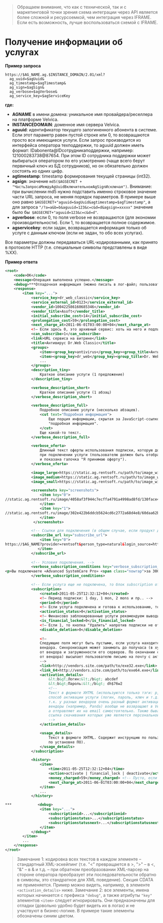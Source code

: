 <!-- TITLE: XML API -->
<!-- SUBTITLE: Данное API позволяет реализовать страницу управления услугами подписки в Личном кабинете провайдера/реселлера, а также добавить услуги Velvica в список уже имеющихся у провайдера услуг. -->

> Обращаем внимание, что как с технической, так и с маркетинговой точки зрения схема интеграции через API является более сложной и ресурсоемкой, чем интеграция через IFRAME. Если есть возможность, лучше воспользоваться схемой с IFRAME. 

# Получение информации об услугах
**Пример запроса**

```text
https://$AG_NAME.ag.$INSTANCE_DOMAIN/2.01/xml?
  ag_uuid=$agUuid&
  ag_timestamp=$agTimestamp&
  ag_sign=$agSign&
  ag_verbose=$agVerbose&
  ag_service_key=$agServiceKey
```
**где:**
* **AGNAME** в имени домена: уникальное имя провайдера/реселлера на платформе Velvica.
* **INSTANCEDOMAIN**: доменное имя сервера Velvica.
* **aguuid**: идентификатор текущего залогиненного абонента в системе. Если этот параметр равен пустой строке или 0, то возвращаются просто все имеющиеся услуги. Если запрос производится из интерфейса оператора техподдержки, то aguuid должен иметь формат: IDabonenta@IDсотрудникаподдержки, например: 121000283738@87654. При этом ID сотрудника поддержки может выбираться оператором по его усмотрению (чаще всего берут первичный ключ из БД сотрудников), но он обязательно должен состоять из одних цифр.
* **agtimestamp**: timestamp формирования текущей страницы (int32).
* **agsign**: значение `md5($AGSECRET + "ЧастьЗапросаМеждуAgUuidВключительноиAgSignИсключая")`. Внимание: при вычислении md5 нужно подставить именно строковое значение части URL запроса, не меняя порядок параметров. В примере выше оно равно `$AGSECRET+"aguuid=$agUuid&agtimestamp=$agTimestamp"`, а для запроса `"/?a=a&b=b&aguuid=123&c=c&d=d&agsign=xxxxx"` значение было бы` $AGSECRET+"aguuid=123&c=c&d=d"`.
* **agverbose**: если 0, то поля verbose не возвращаются (для экономии производительности). Если 1, то возвращается полное содержимое.
* **agservicekey**: если задан, возвращается информация только об услуге с данным ключом (если не задан, то обо всех услугах).

Все параметры должны передаваться URL-кодированными, как принято в протоколе HTTP (т.е. специальные символы представлены в виде %XX).

**Пример ответа**

```xml
<root>
    <code>OK</code>
    <message>Операция выполнена успешно.</message>
    <debug>***Отладочная информация (можно писать в лог-файл; пользователю не показывается).***</debug>
    <response>
        <item key="...">
            <service_key>dr_web_classic</service_key>
            <service_external_id>0123</service_external_id>
            <vendor_id>100422586160685346</vendor_id>
            <vendor_title>Asoft</vendor_title>
            <initial_subscribe_cost>14</initial_subscribe_cost>
            <prolongation_cost>59</prolongation_cost>
            <next_charge_at>2011-06-01T03:00:00+04</next_charge_at>
            <!— Если здесь 0, это архивный сервис: хоть на него и подписан текущий юзер, но новые подписки оформлять на него уже нельзя. -->
            <can_subscribe>1</can_subscribe>
            <link>URL сервиса на витрине</link>
            <title>Антивирус Dr.Web Classic</title>
            <groups>
                <item><group_key>antivirus</group_key><group_title>Антивирусы</group_title></item>
                <item><group_key>dr_web</group_key><group_title>Dr. Web</group_title></item>
                ...
            </groups>
            <description_tiny>
                Краткое описание услуги (1 предложение)
            </description_tiny>

            <verbose_description_short>
                Краткое описание услуги (1 абзац)
            </verbose_description_short>

            <verbose_description_full>
                Подробное описание услуги (несколько абзацев).
                <cut text="Подробная информация">
                    Еще порция информации, скрытая за JavaScript-ссылкой 
                    "подробная информация".
                </cut>
                Еще какой-то текст.
            </verbose_description_full>

            <verbose_oferta>
                Длинный текст оферты использования подписки, которую должен принять пользователь 
                при подключении услуги (пользователю должен быть отображен текст оферты
                и показана галочка "Я принимаю оферту").
            </verbose_oferta>

            <image_large>https://static.ag.rentsoft.ru/path/to/image_width_240</image_large>
            <image_medium>https://static.ag.rentsoft.ru/path/to/image_width_160</image_medium>
            <image_small>https://static.ag.rentsoft.ru/path/to/image_width_60</image_small>

            <screenshots key="screenshots">
                <item key="0">
//static.ag.rentsoft.ru/image/4058af3f944c7ecffa4791a4998ad8fd/130face4108b34a5fee7d7f87f66a401/estMsU1MKUvMS05NiS_uLC5JzU1OLEqNL4hPSUozMjY1Too3NTY0sTBMTbEwSU4xUSu3NTcwUMuwNVBL/SrdNAwMA/
                </item>
                <item key="1">
//static.ag.rentsoft.ru/image/302e422b6ddcb5624cd6c2772a68d4e8/60daa62b0c05816c29cb236c0f8be532/estMsU1MKUvMS05NiS_uLC5JzU1OLEqNL4hPSUozMjY1Too3NTY0sTBMT                
                </item>
             </screenshots>

            <!-- Ссылки для подключения (в общем случае, если продукт доступен в нескольких каналах продаж) -->
            <subscribe_url key="subscribe_url">
                <item key="0">
https://$AG_NAME?provider=rentsoft&person_type=natural&login_source=http%3A%2F%2Farendapo.idport.kz%2F&rs_uri=%2Faction%2Fsubscribe%2Fadvanced_systemcare_pro_kzt%3FSID%3D--SID--%3Ffrom%3Dbuy_button%3Fsettings_val%255Brs_agreed%255D%3D1
               </item>
            </subscribe_url>
             
            <!-- Условия подключения. -->
            <verbose_subscription_conditions key="verbose_subscription_conditions">
<p>Вы подключаете «Advanced SystemCare Pro» <span class="nowrap">за 300 тенге/мес</span>. </p><p class="cost_block">После подключения с Вашего счета будет списано <strong class="nowrap">300 тенге</strong>. Затем Вы получите доступ к установочному файлу, и подписка станет активной.</p>
            </verbose_subscription_conditions>

            <!-- Если услуга еще не подключена, то блок subscription отсутствует. -->
            <subscription>
                <created>2011-05-25T12:32:12+04</created>
                <!— Период подписки: 1 day, 1 mon, 2 mons и пр.. -->
                <period>0</period>
                <!— Если услуга подключена и готова к использованию, то ‘done’, в противном случае - ‘pending’. -->
                <activation_status>0</activation_status>
                <!— Финансово заблокированные услуги рекомендуем выводить наряду с активными, но красным цветом. -->
                <is_financial_locked>0</is_financial_locked>
                <!— Если 1, то кнопка "Удалить" напротив подписки не отображается (например, для случая тарифа "интернет+антивирус"). -->
                <disable_deletion>0</disable_deletion>
 
                <!—
                Следующие поля могут быть пустыми, если услуга находится в процессе синхронизации на сайте
                вендора. Синхронизация может занимать до получаса (в худших случаях), это зависит только
                от вендора и загруженности его серверов. По окончании синхронизации Velvica (или вендор – зависит
                от вендора) высылает пользователю письмо на почту с активационными данными.
                -->
                <link>http://vendors.site.com/path/to/exe32.exe</link>
                <link_64>http://vendors.site.com/path/to/exe64.exe</link_64>
                <activation_details>
                    &lt;b&gt;Логин:&lt;/b&gt; abcdef
                    &lt;b&gt;Пароль:&lt;/b&gt; dh$76w2
                    <!-- 
                    Текст в формате XHTML (используются только тэги: p, b, i, br). Определяет 
                    способ активации услуги (логин, пароль, ключ и т.д.). Заранее формат неизвестен, 
                    т.к. у разных вендоров очень разный формат активационных данных. Некоторые
                    вендоры (например, Panda) вообще не возвращают в Velvica активационные данные,
                    а отправляют их на email самостоятельно. Также бывают и "предактивированные" дистрибутивы,
                    ссылка скачивания которых уже является персональной для пользователя.
                    -->
                </activation_details>

                <usage_details>
                    Текст в формате XHTML. Содержит инструкцию по пользованию услугой (например, 
                    по установке ПО).
                </usage_details>       
            </subscription>

            <history>
                <item>
                    <time>2011-05-25T12:32:12+04</time>
                    <action>activate | financial_lock | deactivate</action>
                    <money_charged>59</money_charged> <!-- Пусто, если action != activate. -->
                    <next_charge_at>2011-06-01T03:00:00+04</next_charge_at> <!-- Пусто, если action != activate. -->
                </item>
                ...
            </history>

***            <debug>
                <item key="...">
                    <subscriptionid>...</subscriptionid>
                    <subscriptionstatus>...</subscriptionstatus>
                    <subscriptionstatusnext>...</subscriptionstatusnext>
                </item>
            </debug>*
        </item>
        ...
    </response>
</root>
```

> Замечание 1: кодировка всех текстов в каждом элементе – стандартный XML-эскейпинг (т.е. "<" превращается в &gt;, ">" – в &lt;, "&" – в &amp; и т.д. – при обратном преобразовании XML-парсер на стороне оператора преобразует эти последовательности обратно в символы, это стандратное для XML поведение). Секция CDATA не применяется. Пример можно видеть, например, в элементе `<activation_details>` ниже.
> Замечание 2: все элементы, имена которых начинается с префикса `"debug"`, а также атрибуты `"key"` элементов `<item>` следует игнорировать. Они предназначены для отладки (довольно удобно будет видеть их в логах) и не участвуют в бизнес-логике. В примере такие элементы обозначены синим цветом.

 
